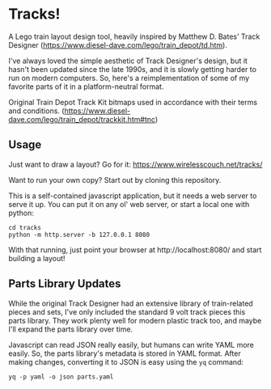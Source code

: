 # Tracks!

A Lego train layout design tool, heavily inspired by Matthew D. Bates' Track Designer (https://www.diesel-dave.com/lego/train_depot/td.htm).

I've always loved the simple aesthetic of Track Designer's design, but it hasn't been updated since the late 1990s, and it is slowly getting harder to run on modern computers.  So, here's a reimplementation of some of my favorite parts of it in a platform-neutral format.

Original Train Depot Track Kit bitmaps used in accordance with their terms and conditions. (https://www.diesel-dave.com/lego/train_depot/trackkit.htm#tnc)


## Usage

Just want to draw a layout?  Go for it: https://www.wirelesscouch.net/tracks/

Want to run your own copy?  Start out by cloning this repository.

This is a self-contained javascript application, but it needs a web server to serve it up.  You can put it on any ol' web server, or start a local one with python:
```
cd tracks
python -m http.server -b 127.0.0.1 8080
```

With that running, just point your browser at http://localhost:8080/ and start building a layout!


## Parts Library Updates

While the original Track Designer had an extensive library of train-related pieces and sets, I've only included the standard 9 volt track pieces this parts library.  They work plenty well for modern plastic track too, and maybe I'll expand the parts library over time.

Javascript can read JSON really easily, but humans can write YAML more easily.  So, the parts library's metadata is stored in YAML format.  After making changes, converting it to JSON is easy using the `yq` command:
```
yq -p yaml -o json parts.yaml
```
